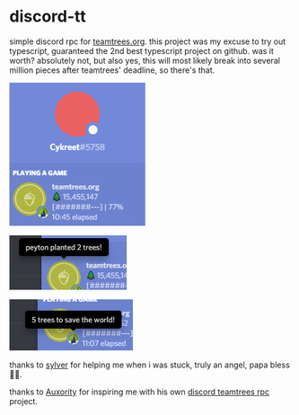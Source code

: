 # discord-tt

simple discord rpc for [teamtrees.org](https://teamtrees.org). this project was my excuse to try out typescript, guaranteed the 2nd best typescript project on github. was it worth? absolutely not, but also yes, this will most likely break into several million pieces after teamtrees' deadline, so there's that.

![Example-1](/images/example-1.png)

![Example-2](/images/example-2.png)

![Example-3](/images/example-3.png)

thanks to [sylver](https://github.com/sylv) for helping me when i was stuck, truly an angel, papa bless 🙏🏻.

thanks to [Auxority](https://github.com/Auxority) for inspiring me with his own [discord teamtrees rpc](https://github.com/Auxority/DiscordTeamTrees) project.